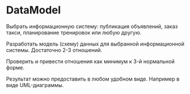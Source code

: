 # DataModel
Выбрать информационную систему: публикация объявлений, заказ такси, планирование тренировок или любую другую.

Разработать модель (схему) данных для выбранной информационной системы. Достаточно 2-3 отношений.

Проверить и привести отношения как минимум к 3-й нормальной форме.

Результат можно предоставить в любом удобном виде. Например в виде UML-диаграммы.
